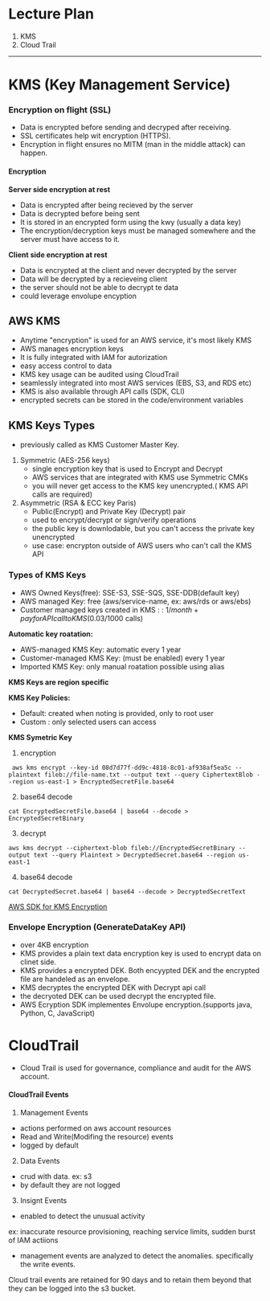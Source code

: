 # Lecture Plan

1. KMS
2. Cloud Trail

---

# KMS (Key Management Service)

### Encryption on flight (SSL)

- Data is encrypted before sending and decryped after receiving.
- SSL certificates help wit encryption (HTTPS).
- Encryption in flight ensures no MITM (man in the middle attack) can happen.

#### Encryption

**Server side encryption at rest**

- Data is encrypted after being recieved by the server
- Data is decrypted before being sent
- It is stored in an encrypted form using the kwy (usually a data key)
- The encryption/decryption keys must be managed somewhere and the server must have access to it.

**Client side encryption at rest**

- Data is encrypted at the client and never decrypted by the server
- Data will be decrypted by a recieveing client
- the server should not be able to decrypt te data
- could leverage envolupe encyption

## AWS KMS

- Anytime "encryption" is used for an AWS service, it's most likely KMS
- AWS manages encryption keys
- It is fully integrated with IAM for autorization
- easy access control to data
- KMS key usage can be audited using CloudTrail
- seamlessly integrated into most AWS services (EBS, S3, and RDS etc)
- KMS is also available through API calls (SDK, CLI)
- encrypted secrets can be stored in the code/environment variables

## KMS Keys Types

- previously called as KMS Customer Master Key.

1. Symmetric (AES-256 keys)
    - single encryption key that is used to Encrypt and Decrypt
    - AWS services that are integrated with KMS use Symmetric CMKs 
    - you will never get access to the KMS key unencrypted.( KMS API calls are required)
2. Asymmetric (RSA & ECC key Paris)
    - Public(Encrypt) and Private Key (Decrypt) pair
    - used to encrypt/decrypt or sign/verify operations
    - the public key is downlodable, but you can't access the private key unencrypted
    - use case: encrypton outside of AWS users who can't call the KMS API

### Types of KMS Keys

- AWS Owned Keys(free): SSE-S3, SSE-SQS, SSE-DDB(default key)
- AWS managed Key: free (aws/service-name, ex: aws/rds or aws/ebs)
- Customer managed keys created in KMS : : $1/month + pay for API call to KMS ($0.03/1000 calls)

**Automatic key roatation:**

- AWS-managed KMS Key: automatic every 1 year
- Customer-managed KMS Key: (must be enabled) every 1 year
- Imported KMS Key: only manual roatation possible using alias

**KMS Keys are region specific**

**KMS Key Policies:**

- Default: created when noting is provided, only to root user 
- Custom : only selected users can access



**KMS Symetric Key**


1. encryption

```
 aws kms encrypt --key-id 08d7d77f-dd9c-4818-8c01-af938af5ea5c --plaintext fileb://file-name.txt --output text --query CiphertextBlob --region us-east-1 > EncryptedSecretFile.base64
```

2. base64 decode

```
cat EncryptedSecretFile.base64 | base64 --decode > EncryptedSecretBinary
```

3. decrypt

```
aws kms decrypt --ciphertext-blob fileb://EncryptedSecretBinary --output text --query Plaintext > DecryptedSecret.base64 --region us-east-1
```

4. base64 decode

```
cat DecryptedSecret.base64 | base64 --decode > DecryptedSecretText
```


[AWS SDK for KMS Encryption](https://docs.aws.amazon.com/kms/latest/developerguide/programming-encryption.html)

### Envelope Encryption (GenerateDataKey API)

- over 4KB encryption
- KMS provides a plain text data encryption key is used to encrypt data on clinet side.
- KMS provides a encrypted DEK. Both encyypted DEK and the encrypted file are handeled as an envelope.
- KMS decryptes the encrypted DEK with Decrypt api call
- the decryoted DEK can be used decrypt the encrypted file.
- AWS Ecryption SDK implementes Envolupe encryption.(supports java, Python, C, JavaScript)

# CloudTrail

- Cloud Trail is used for governance, compliance and audit for the AWS account.

#### CloudTrail Events

1. Management Events

- actions performed on aws account resources
- Read and Write(Modifing the resource) events
- logged by default

2. Data Events

- crud with data. ex: s3
- by default they are not logged

3. Insignt Events

- enabled to detect the unusual activity

ex: inaccurate resource provisioning, reaching service limits, sudden burst of IAM actiions
- management events are analyzed to detect the anomalies. specifically the write events.

Cloud trail events are retained for 90 days and to retain them beyond that they can be logged into the s3 bucket.